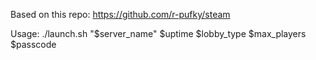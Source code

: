 Based on this repo: https://github.com/r-pufky/steam

Usage: ./launch.sh "$server_name" $uptime $lobby_type $max_players $passcode
